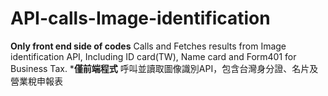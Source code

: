# API-calls-Image-identification
**Only front end side of codes** Calls and Fetches results from Image identification API, Including ID card(TW), Name card and Form401 for Business Tax.   ***僅前端程式** 呼叫並讀取圖像識別API，包含台灣身分證、名片及營業稅申報表
